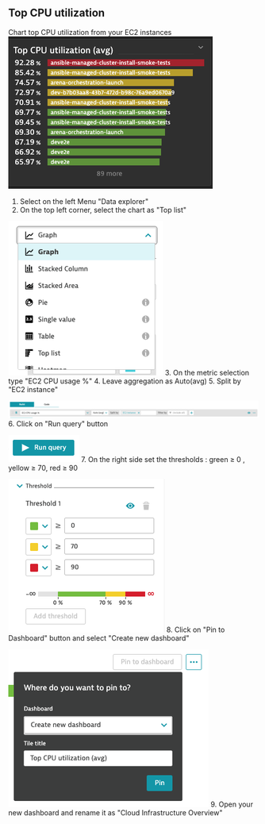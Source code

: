 ## Top CPU utilization

Chart top CPU utilization from your EC2 instances​
![02_04_topcpu](../../../assets/images/02_04_topcpu.png)

1. Select on the left Menu "Data explorer"​
2. On the top left corner, select the chart as "Top list"​

![02_04_chartselector](../../../assets/images/02_04_chartselector.png)
3. On the metric selection type "EC2 CPU usage %"​
4. Leave aggregation as Auto(avg)​
5. Split by "EC2 instance"​

![02_04_metricselector](../../../assets/images/02_04_metricselector.png)
6. Click on "Run query" button​

![02_04_run](../../../assets/images/02_04_run.png)
7. On the right side set the thresholds : green ≥ 0 , yellow ≥ 70, red ≥ 90 ​

![02_04_thresholds](../../../assets/images/02_04_thresholds.png)
8. Click on "Pin to Dashboard" button and select "Create new dashboard"​

![02_04_pintodashboard](../../../assets/images/02_04_pintodashboard.png)
9. Open your new dashboard and rename it as "Cloud Infrastructure Overview"​
